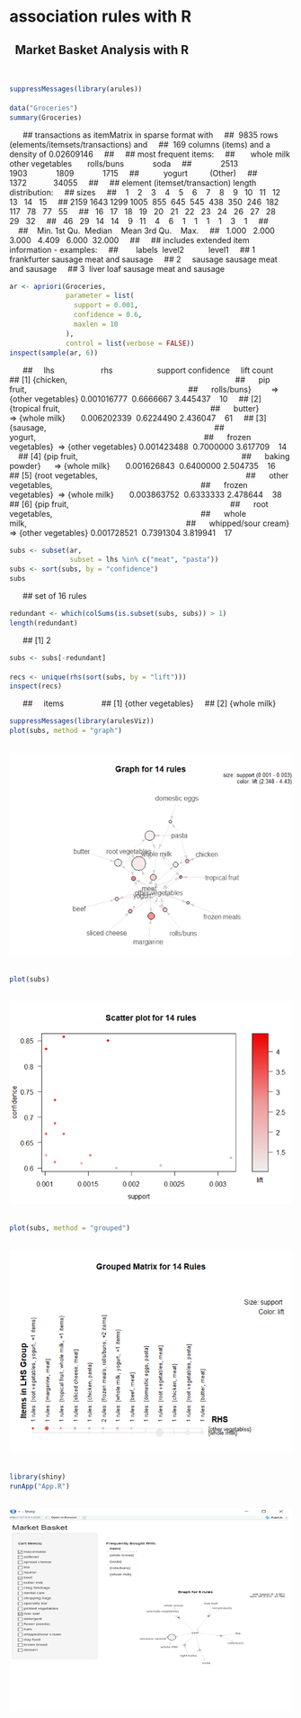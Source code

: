 association rules with R
================
 
Market Basket Analysis with R
-----------------------------
 
``` r
suppressMessages(library(arules))
 
data("Groceries")
summary(Groceries)
```
 
    ## transactions as itemMatrix in sparse format with
    ##  9835 rows (elements/itemsets/transactions) and
    ##  169 columns (items) and a density of 0.02609146
    ##
    ## most frequent items:
    ##       whole milk other vegetables       rolls/buns             soda
    ##             2513             1903             1809             1715
    ##           yogurt          (Other)
    ##             1372            34055
    ##
    ## element (itemset/transaction) length distribution:
    ## sizes
    ##    1    2    3    4    5    6    7    8    9   10   11   12   13   14   15
    ## ‪2159 1643 1299 1005‬  855  645  545  438  350  246  182  117   78   77   55
    ##   16   17   18   19   20   21   22   23   24   26   27   28   29   32
    ##   46   29   14   14    9   11    4    6    1    1    1    1    3    1
    ##
    ##    Min. 1st Qu.  Median    Mean 3rd Qu.    Max.
    ##   1.000   2.000   3.000   4.409   6.000  32.000
    ##
    ## includes extended item information - examples:
    ##        labels  level2           level1
    ## 1 frankfurter sausage meat and sausage
    ## 2     sausage sausage meat and sausage
    ## 3  liver loaf sausage meat and sausage
 
``` r
ar <- apriori(Groceries,
              parameter = list(
                support = 0.001,
                confidence = 0.6,
                maxlen = 10
              ),
              control = list(verbose = FALSE))
inspect(sample(ar, 6))
```
 
    ##     lhs                     rhs                    support confidence     lift count
    ## [1] {chicken,                                                                       
    ##      pip fruit,                                                                    
    ##      rolls/buns}         => {other vegetables} 0.001016777  0.6666667 3.445437    10
    ## [2] {tropical fruit,                                                               
    ##      butter}             => {whole milk}       0.006202339  0.6224490 2.436047    61
    ## [3] {sausage,                                                                       
    ##      yogurt,                                                                       
    ##      frozen vegetables}  => {other vegetables} 0.001423488  0.7000000 3.617709    14
    ## [4] {pip fruit,                                                                     
    ##      baking powder}      => {whole milk}       0.001626843  0.6400000 2.504735    16
    ## [5] {root vegetables,                                                              
    ##      other vegetables,                                                              
    ##      frozen vegetables}  => {whole milk}       0.003863752  0.6333333 2.478644    38
    ## [6] {pip fruit,                                                                    
    ##      root vegetables,                                                              
    ##      whole milk,                                                                   
    ##      whipped/sour cream} => {other vegetables} 0.001728521  0.7391304 3.819941    17
 
``` r
subs <- subset(ar,
               subset = lhs %in% c("meat", "pasta"))
subs <- sort(subs, by = "confidence")
subs
```
 
    ## set of 16 rules
 
``` r
redundant <- which(colSums(is.subset(subs, subs)) > 1)
length(redundant)
```
 
    ## [1] 2
 
``` r
subs <- subs[-redundant]
              
recs <- unique(rhs(sort(subs, by = "lift")))
inspect(recs)
```
 
    ##     items            
    ## [1] {other vegetables}
    ## [2] {whole milk}
 
``` r
suppressMessages(library(arulesViz))
plot(subs, method = "graph")
```
 
![](ar_files/figure-markdown_github/subs-1.png)
 
``` r
plot(subs)
```
 
![](ar_files/figure-markdown_github/subs-2.png)
 
``` r
plot(subs, method = "grouped")
```
 
![](ar_files/figure-markdown_github/subs-3.png)
 
``` r
library(shiny)
runApp("App.R")
```
 
![](ar_files/figure-markdown_github/shinyApp.png)
